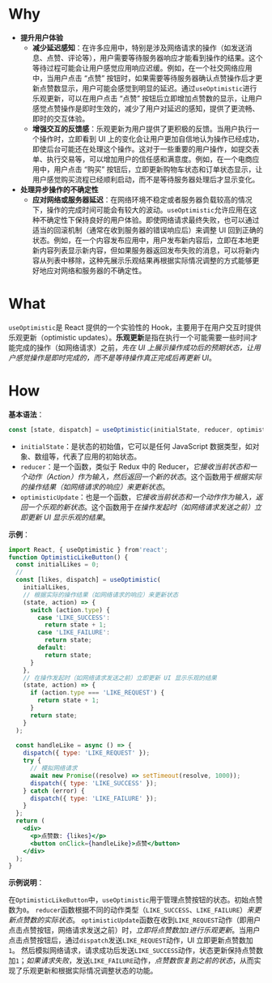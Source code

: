 # Why
- **提升用户体验**
    - **减少延迟感知**：在许多应用中，特别是涉及网络请求的操作（如发送消息、点赞、评论等），用户需要等待服务器响应才能看到操作的结果。这个等待过程可能会让用户感觉应用响应迟缓。例如，在一个社交网络应用中，当用户点击 “点赞” 按钮时，如果需要等待服务器确认点赞操作后才更新点赞数显示，用户可能会感觉到明显的延迟。通过`useOptimistic`进行乐观更新，可以在用户点击 “点赞” 按钮后立即增加点赞数的显示，让用户感觉点赞操作是即时生效的，减少了用户对延迟的感知，提供了更流畅、即时的交互体验。
    - **增强交互的反馈感**：乐观更新为用户提供了更积极的反馈。当用户执行一个操作时，立即看到 UI 上的变化会让用户更加自信地认为操作已经成功，即使后台可能还在处理这个操作。这对于一些重要的用户操作，如提交表单、执行交易等，可以增加用户的信任感和满意度。例如，在一个电商应用中，用户点击 “购买” 按钮后，立即更新购物车状态和订单状态显示，让用户感觉购买流程已经顺利启动，而不是等待服务器处理后才显示变化。
- **处理异步操作的不确定性**
    - **应对网络或服务器延迟**：在网络环境不稳定或者服务器负载较高的情况下，操作的完成时间可能会有较大的波动。`useOptimistic`允许应用在这种不确定性下保持良好的用户体验。即使网络请求最终失败，也可以通过适当的回滚机制（通常在收到服务器的错误响应后）来调整 UI 回到正确的状态。例如，在一个内容发布应用中，用户发布新内容后，立即在本地更新内容列表显示新内容，但如果服务器返回发布失败的消息，可以将新内容从列表中移除，这种先展示乐观结果再根据实际情况调整的方式能够更好地应对网络和服务器的不确定性。

# What
`useOptimistic`是 React 提供的一个实验性的 Hook，主要用于在用户交互时提供乐观更新（optimistic updates）。**乐观更新**是指在执行一个可能需要一些时间才能完成的操作（如网络请求）之前，*先在 UI 上展示操作成功后的预期状态，让用户感觉操作是即时完成的，而不是等待操作真正完成后再更新 UI*。

# How
**基本语法**：
```jsx
const [state, dispatch] = useOptimistic(initialState, reducer, optimisticUpdate);
```
- `initialState`：是状态的初始值，它可以是任何 JavaScript 数据类型，如对象、数组等，代表了应用的初始状态。
- `reducer`：是一个函数，类似于 Redux 中的 Reducer，*它接收当前状态和一个动作（Action）作为输入，然后返回一个新的状态*。这个函数用于*根据实际的操作结果（如网络请求的响应）来更新状态*。
- `optimisticUpdate`：也是一个函数，*它接收当前状态和一个动作作为输入，返回一个乐观的新状态*。这个函数用于*在操作发起时（如网络请求发送之前）立即更新 UI 显示乐观的结果*。
   
**示例**：

```jsx
import React, { useOptimistic } from'react';
function OptimisticLikeButton() {
  const initialLikes = 0;
  //
  const [likes, dispatch] = useOptimistic(
    initialLikes,
    // 根据实际的操作结果（如网络请求的响应）来更新状态
    (state, action) => {
      switch (action.type) {
        case 'LIKE_SUCCESS':
          return state + 1;
        case 'LIKE_FAILURE':
          return state;
        default:
          return state;
      }
    },
    // 在操作发起时（如网络请求发送之前）立即更新 UI 显示乐观的结果
    (state, action) => {
      if (action.type === 'LIKE_REQUEST') {
        return state + 1;
      }
      return state;
    }
  );
  
  const handleLike = async () => {
    dispatch({ type: 'LIKE_REQUEST' });
    try {
      // 模拟网络请求
      await new Promise((resolve) => setTimeout(resolve, 1000));
      dispatch({ type: 'LIKE_SUCCESS' });
    } catch (error) {
      dispatch({ type: 'LIKE_FAILURE' });
    }
  };
  return (
    <div>
      <p>点赞数: {likes}</p>
      <button onClick={handleLike}>点赞</button>
    </div>
  );
}
```

**示例说明**：

在`OptimisticLikeButton`中，`useOptimistic`用于管理点赞按钮的状态。初始点赞数为`0`。
`reducer`函数根据不同的动作类型（`LIKE_SUCCESS`、`LIKE_FAILURE`）*来更新点赞数的实际状态*。
`optimisticUpdate`函数在收到`LIKE_REQUEST`动作（即用户点击点赞按钮，网络请求发送之前）时，*立即将点赞数加`1`进行乐观更新*。当用户点击点赞按钮后，通过`dispatch`发送`LIKE_REQUEST`动作，UI 立即更新点赞数加`1`。
然后模拟网络请求，请求成功后发送`LIKE_SUCCESS`动作，状态更新保持点赞数加`1`；*如果请求失败*，发送`LIKE_FAILURE`动作，*点赞数恢复到之前的状态*，从而实现了乐观更新和根据实际情况调整状态的功能。